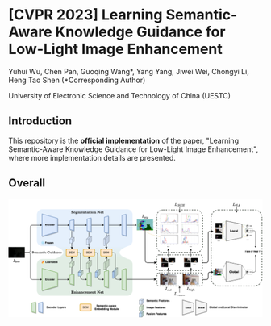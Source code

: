# [CVPR 2023] Learning Semantic-Aware Knowledge Guidance for Low-Light Image Enhancement

Yuhui Wu, Chen Pan, Guoqing Wang*, Yang Yang, Jiwei Wei, Chongyi Li, Heng Tao Shen
(*Corresponding Author)

University of Electronic Science and Technology of China (UESTC)

## Introduction

This repository is the **official implementation** of the paper, "Learning Semantic-Aware Knowledge Guidance for Low-Light Image Enhancement", where more implementation details are presented.

## Overall
![Framework](images/framework.png)
